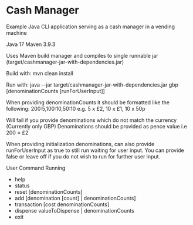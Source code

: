 # Cash Manager
Example Java CLI application serving as a cash manager in a vending machine

Java 17
Maven 3.9.3

Uses Maven build manager and compiles to single runnable jar (target/cashmanager-jar-with-dependencies.jar)

Build with: mvn clean install

Run with: java --jar target/cashmanager-jar-with-dependencies.jar gbp [denominationCounts [runForUserInput]]

When providing denominationCounts it should be formatted like the following: 
200:5,100:10,50:10
e.g.
5 x £2, 10 x £1, 10 x 50p

Will fail if you provide denominations which do not match the currency (Currently only GBP)
Denominations should be provided as pence value i.e 200 = £2

When providing initialization denominations, can also provide runForUserInput as true to still run waiting for user input. You can provide false or leave off if you do not wish to run for further user input.

User Command Running
- help
- status
- reset [denominationCounts]
- add [denomination [count] | denominationCounts]
- transaction [cost denominationCounts]
- dispense valueToDispense | denominationCounts
- exit
